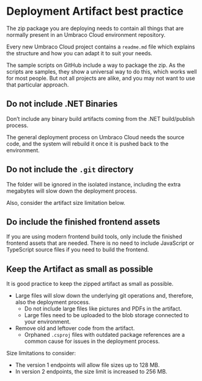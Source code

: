# Deployment Artifact best practice

The zip package you are deploying needs to contain all things that are normally present in an Umbraco Cloud environment repository.

Every new Umbraco Cloud project contains a `readme.md` file which explains the structure and how you can adapt it to suit your needs.

The sample scripts on GitHub include a way to package the zip. As the scripts are samples, they show a universal way to do this, which works well for most people. But not all projects are alike, and you may not want to use that particular approach.

## Do not include .NET Binaries

Don’t include any binary build artifacts coming from the .NET build/publish process.

The general deployment process on Umbraco Cloud needs the source code, and the system will rebuild it once it is pushed back to the environment.

## Do not include the `.git` directory

The folder will be ignored in the isolated instance, including the extra megabytes will slow down the deployment process.

Also, consider the artifact size limitation below.

## Do include the finished frontend assets

If you are using modern frontend build tools, only include the finished frontend assets that are needed. There is no need to include JavaScript or TypeScript source files if you need to build the frontend.

## Keep the Artifact as small as possible

It is good practice to keep the zipped artifact as small as possible.

* Large files will slow down the underlying git operations and, therefore, also the deployment process.
  * Do not include large files like pictures and PDFs in the artifact.
  * Large files need to be uploaded to the blob storage connected to your environment.
* Remove old and leftover code from the artifact.
  * Orphaned `.csproj` files with outdated package references are a common cause for issues in the deployment process.

Size limitations to consider:

* The version 1 endpoints will allow file sizes up to 128 MB.
* In version 2 endpoints, the size limit is increased to 256 MB.

